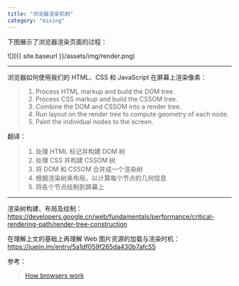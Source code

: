 ```yaml
---
title: "浏览器渲染机制"
category: "mixing"
---
```


下图展示了浏览器渲染页面的过程：

![]({{ site.baseurl }}/assets/img/render.png)

***

浏览器如何使用我们的 HTML、CSS 和 JavaScript 在屏幕上渲染像素：

> 1. Process HTML markup and build the DOM tree.
> 1. Process CSS markup and build the CSSOM tree.
> 1. Combine the DOM and CSSOM into a render tree.
> 1. Run layout on the render tree to compute geometry of each node.
> 1. Paint the individual nodes to the screen.

翻译：

> 1. 处理 HTML 标记并构建 DOM 树
> 1. 处理 CSS 并构建 CSSOM 树
> 1. 将 DOM 和 CSSOM 合并成一个渲染树
> 1. 根据渲染树来布局，以计算每个节点的几何信息
> 1. 将各个节点绘制到屏幕上

***

渲染树构建、布局及绘制：https://developers.google.cn/web/fundamentals/performance/critical-rendering-path/render-tree-construction

在理解上文的基础上再理解 Web 图片资源的加载与渲染时机：https://juejin.im/entry/5a1df059f265da430b7afc55

参考：
> [How browsers work](http://taligarsiel.com/Projects/howbrowserswork1.htm)
